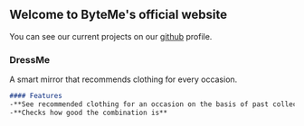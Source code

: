 ## Welcome to ByteMe's official website

You can see our current projects on our [github](https://github.com/team-byteMe) profile. 

### DressMe

A smart mirror that recommends clothing for every occasion.

```markdown
#### Features
-**See recommended clothing for an occasion on the basis of past collection of photos** 
-**Checks how good the combination is**
